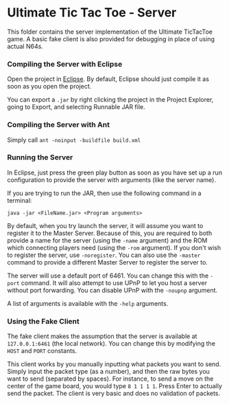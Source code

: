 # Ultimate Tic Tac Toe - Server

This folder contains the server implementation of the Ultimate TicTacToe game. A basic fake client is also provided for debugging in place of using actual N64s.

### Compiling the Server with Eclipse
Open the project in [Eclipse](https://www.eclipse.org). By default, Eclipse should just compile it as soon as you open the project.

You can export a `.jar` by right clicking the project in the Project Explorer, going to Export, and selecting Runnable JAR file.

### Compiling the Server with Ant
Simply call `ant -noinput -buildfile build.xml`

### Running the Server

In Eclipse, just press the green play button as soon as you have set up a run configuration to provide the server with arguments (like the server name).

If you are trying to run the JAR, then use the following command in a terminal:

```
java -jar <FileName.jar> <Program arguments>
```

By default, when you try launch the server, it will assume you want to register it to the Master Server. Because of this, you are required to both provide a name for the server (using the `-name` argument) and the ROM which connecting players need (using the `-rom` argument). If you don't wish to register the server, use `-noregister`. You can also use the `-master` command to provide a different Master Server to register the server to.

The server will use a default port of 6461. You can change this with the `-port` command. It will also attempt to use UPnP to let you host a server without port forwarding. You can disable UPnP with the `-noupnp` argument.

A list of arguments is available with the `-help` arguments.

### Using the Fake Client
The fake client makes the assumption that the server is available at `127.0.0.1:6461` (the local network). You can change this by modifying the `HOST` and `PORT` constants.

This client works by you manually inputting what packets you want to send. Simply input the packet type (as a number), and then the raw bytes you want to send (separated by spaces). For instance, to send a move on the center of the game board, you would type `8 1 1 1 1`. Press Enter to actually send the packet. The client is very basic and does no validation of packets. 